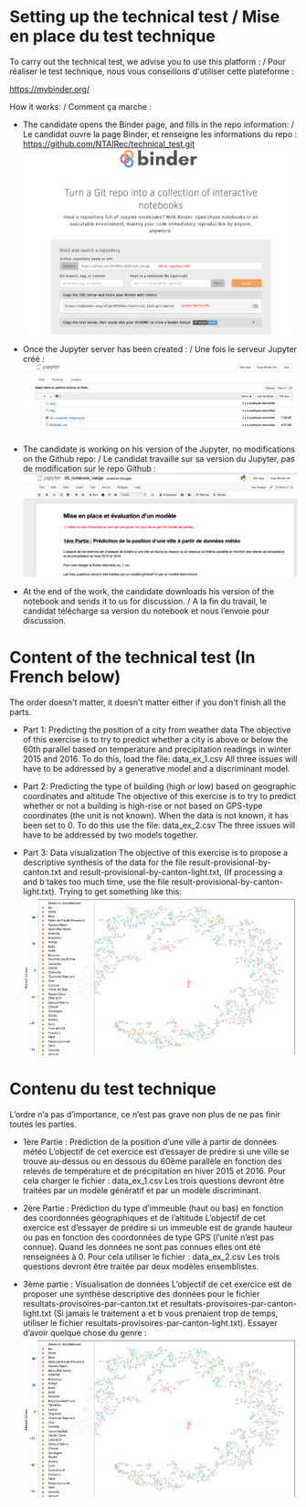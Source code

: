 # Setting up the technical test / Mise en place du test technique

To carry out the technical test, we advise you to use this platform : / Pour réaliser le test technique, nous vous conseillons d'utiliser cette plateforme :

https://mybinder.org/

How it works: / Comment ça marche : 

-  The candidate opens the Binder page, and fills in the repo information: / Le candidat ouvre la page Binder, et renseigne les informations du repo :
https://github.com/NTAIRec/technical_test.git
![Visualization](https://github.com/NTAIRec/technical_test/blob/master/img/binder.png)

-  Once the Jupyter server has been created : / Une fois le serveur Jupyter créé :
![Jupyter Server](https://github.com/NTAIRec/technical_test/blob/master/img/jupyter_server.png)


-  The candidate is working on his version of the Jupyter, no modifications on the Github repo: / Le candidat travaille sur sa version du Jupyter, pas de modification sur le repo Github :
![Notebook](https://github.com/NTAIRec/technical_test/blob/master/img/Notebook.png)


-  At the end of the work, the candidate downloads his version of the notebook and sends it to us for discussion. / A la fin du travail, le candidat télécharge sa version du notebook et nous l’envoie pour discussion.

# Content of the technical test (In French below)

The order doesn't matter, it doesn't matter either if you don't finish all the parts.

-  Part 1: Predicting the position of a city from weather data
The objective of this exercise is to try to predict whether a city is above or below the 60th parallel based on temperature and precipitation readings in winter 2015 and 2016.
To do this, load the file: data_ex_1.csv 
All three issues will have to be addressed by a generative model and a discriminant model.

-  Part 2: Predicting the type of building (high or low) based on geographic coordinates and altitude 
The objective of this exercise is to try to predict whether or not a building is high-rise or not based on GPS-type coordinates (the unit is not known). When the data is not known, it has been set to 0.
To do this use the file: data_ex_2.csv
The three issues will have to be addressed by two models together.

-  Part 3: Data visualization
The objective of this exercise is to propose a descriptive synthesis of the data for the file result-provisional-by-canton.txt and result-provisional-by-canton-light.txt, (If processing a and b takes too much time, use the file result-provisional-by-canton-light.txt). Trying to get something like this:
![Visualization](https://github.com/NTAIRec/technical_test/blob/master/img/visulisation.png)

# Contenu du test technique

L’ordre n’a pas d’importance, ce n’est pas grave non plus de ne pas finir toutes les parties.
-  1ère Partie : Prédiction de la position d’une ville à partir de données météo
L’objectif de cet exercice est d’essayer de prédire si une ville se trouve au-dessus ou en dessous du 60ème parallèle en fonction des relevés de température et de précipitation en hiver 2015 et 2016.
Pour cela charger le fichier : data_ex_1.csv 
Les trois questions devront être traitées par un modèle génératif et par un modèle discriminant.

-  2ère Partie : Prédiction du type d’immeuble (haut ou bas) en fonction des coordonnées géographiques et de l’altitude 
L’objectif de cet exercice est d’essayer de prédire si un immeuble est de grande hauteur ou pas en fonction des coordonnées de type GPS (l’unité n’est pas connue). Quand les données ne sont pas connues elles ont été renseignées à 0.
Pour cela utiliser le fichier : data_ex_2.csv
Les trois questions devront être traitée par deux modèles ensemblistes.


-  3ème partie : Visualisation de données
L’objectif de cet exercice est de proposer une synthèse descriptive des données pour le fichier resultats-provisoires-par-canton.txt et resultats-provisoires-par-canton-light.txt (Si jamais le traitement a et b vous prenaient trop de temps, utiliser le fichier resultats-provisoires-par-canton-light.txt). Essayer d’avoir quelque chose du genre :
![Visualisation](https://github.com/NTAIRec/technical_test/blob/master/img/visulisation.png)
